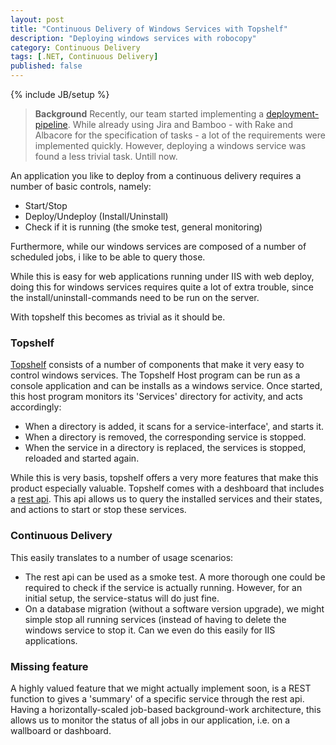 ```yaml
---
layout: post
title: "Continuous Delivery of Windows Services with Topshelf"
description: "Deploying windows services with robocopy"
category: Continuous Delivery
tags: [.NET, Continuous Delivery]
published: false
---
```

{% include JB/setup %}

> **Background**
> Recently, our team started implementing a [deployment-pipeline](http://continuousdelivery.com/). 
> While already using Jira and Bamboo - with Rake and Albacore for the specification of tasks -
> a lot of the requirements were implemented quickly. 
> However, deploying a windows service was found a less trivial task. Untill now.


An application you like to deploy from a continuous delivery requires a number of basic controls, namely:

 - Start/Stop
 - Deploy/Undeploy (Install/Uninstall)
 - Check if it is running (the smoke test, general monitoring)

Furthermore, while our windows services are composed of a number of scheduled jobs, i like to be able to query those. 

While this is easy for web applications running under IIS with web deploy, doing this for windows services requires quite a lot of extra trouble, since the install/uninstall-commands need to be run on the server.

With topshelf this becomes as trivial as it should be.

### Topshelf

[Topshelf](http://topshelf-project.com/documentation/shelving/) consists of a number of components that make it very easy to control windows services. The Topshelf Host program can be run as a console application and can be installs as a windows service. Once started, this host program monitors its 'Services' directory for activity, and acts accordingly:

- When a directory is added, it scans for a service-interface', and starts it.
- When a directory is removed, the corresponding service is stopped.
- When the service in a directory is replaced, the services is stopped, reloaded and started again.

While this is very basis, topshelf offers a very more features that make this product especially valuable. Topshelf comes with a deshboard that includes a [rest api](http://igorshare.wordpress.com/2012/04/11/controlling-topshelf-via-rest-interface-dashboard/). This api allows us to query the installed services and their states, and actions to start or stop these services. 

### Continuous Delivery

This easily translates to a number of usage scenarios:

- The rest api can be used as a smoke test. A more thorough one could be required to check if the service is actually running. However, for an initial setup, the service-status will do just fine.
- On a database migration (without a software version upgrade), we might simple stop all running services (instead of having to delete the windows service to stop it. Can we even do this easily for IIS applications.

### Missing feature

A highly valued feature that we might actually implement soon, is a REST function to gives a 'summary' of a specific service through the rest api. Having a horizontally-scaled job-based background-work architecture, this allows us to monitor the status of all jobs in our application, i.e. on a wallboard or dashboard.  